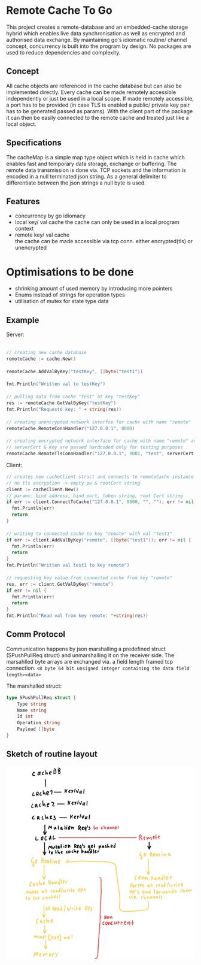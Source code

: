 # Remote Cache To Go

This project creates a remote-database and an embedded-cache storage hybrid which enables live data synchronisation as well as encrypted and authorised data exchange.
By maintaining go's idiomatic routine/ channel concept, concurrency is built into the program by design. No packages are used to reduce dependencies and complexity.

## Concept

All cache objects are referenced in the cache database but can also be implemented directly. Every cache can be made remotely accessible independently or just be used in a local scope. If made remotely accessible, a port has to be provided (in case TLS is enabled a public/ private key pair has to be generated passed as params). With the client part of the package it can then be easily connected to the remote cache and treated just like a local object.

## Specifications

The cacheMap is a simple map type object which is held in cache which enables fast and temporary data storage, exchange or buffering. The remote data transmission is done via. TCP sockets and the information is encoded in a null terminated json string. As a general delimiter to differentiate between the json strings a null byte is used.

## Features

- concurrency by go idiomacy
- local key/ val cache
the cache can only be used in a local program context
- remote key/ val cache  <br>
the cache can be made accessible via tcp conn. either encrypted(tls) or unencrypted

# Optimisations to be done

- shrinking amount of used memory by introducing more pointers
- Enums instead of strings for operation types
- utilisation of mutex for state type data


## Example


Server:
``` go

// creating new cache database
remoteCache := cache.New()

remoteCache.AddValByKey("testKey", []byte("test1"))

fmt.Println("Written val to testKey")

// pulling data from cache "test" at key "testKey"
res := remoteCache.GetValByKey("testKey")
fmt.Println("Requestd key: " + string(res))

// creating unencrypted network interfce for cache with name "remote"
remoteCache.RemoteConnHandler("127.0.0.1", 8000)

// creating encrypted network interface for cache with name "remote" and the password hash
// serverCert & Key are passed hardcoded only for testing purposes
remoteCache.RemoteTlsConnHandler("127.0.0.1", 8001, "test", serverCert, serverKey)

```

Client:
``` go
// creates new cacheClient struct and connects to remoteCache instance
// no tls encryption -> empty pw & rootCert string
client := cacheClient.New()
// params: bind address, bind port, token string, root Cert string
if err := client.ConnectToCache("127.0.0.1", 8000, "", ""); err != nil {
  fmt.Println(err)
  return
}

// writing to connected cache to key "remote" with val "test1"
if err := client.AddValByKey("remote", []byte("test1")); err != nil {
  fmt.Println(err)
  return
}
fmt.Println("Written val test1 to key remote")

// requesting key value from connected cache from key "remote"
res, err := client.GetValByKey("remote")
if err != nil {
  fmt.Println(err)
  return
}
fmt.Println("Read val from key remote: "+string(res))

```

## Comm Protocol

Communication happens by json marshalling a predefined struct (SPushPullReq struct) and unmarshalling it on the receiver side.
The marsahlled byte arrays are exchanged via. a field length framed tcp connection.
`<8 byte 64 bit unsigned integer containing the data field length><data>`

The marshalled struct:
``` go
type SPushPullReq struct {
	Type string
	Name string
	Id int
	Operation string
	Payload []byte
}
```

## Sketch of routine layout

![sketch.png](media/sketch.png)
